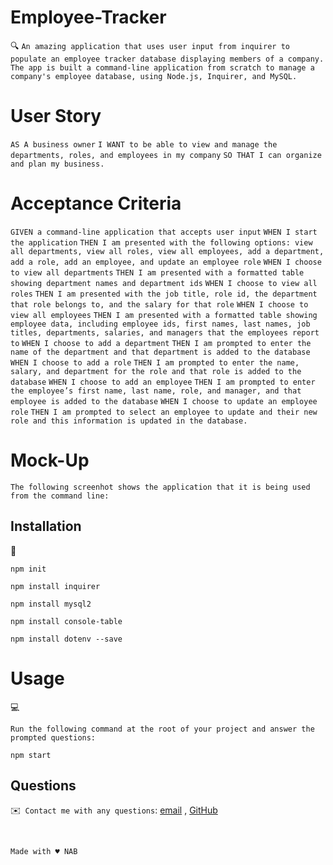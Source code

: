 # Employee-Tracker

🔍 `An amazing application that uses user input from inquirer to populate an employee tracker database displaying members of a company.` </br>
   `The app is built a command-line application from scratch to manage a company's employee database, using Node.js, Inquirer, and MySQL.`

# User Story

`AS A business owner`
`I WANT to be able to view and manage the departments, roles, and employees in my company`
`SO THAT I can organize and plan my business.`

# Acceptance Criteria

`GIVEN a command-line application that accepts user input`
`WHEN I start the application`
`THEN I am presented with the following options: view all departments, view all roles, view all employees, add a department, add a role, add an employee, and update an employee role`
`WHEN I choose to view all departments`
`THEN I am presented with a formatted table showing department names and department ids`
`WHEN I choose to view all roles`
`THEN I am presented with the job title, role id, the department that role belongs to, and the salary for that role`
`WHEN I choose to view all employees`
`THEN I am presented with a formatted table showing employee data, including employee ids, first names, last names, job titles, departments, salaries, and managers that the employees report to`
`WHEN I choose to add a department`
`THEN I am prompted to enter the name of the department and that department is added to the database`
`WHEN I choose to add a role`
`THEN I am prompted to enter the name, salary, and department for the role and that role is added to the database`
`WHEN I choose to add an employee`
`THEN I am prompted to enter the employee’s first name, last name, role, and manager, and that employee is added to the database`
`WHEN I choose to update an employee role`
`THEN I am prompted to select an employee to update and their new role and this information is updated in the database.`

# Mock-Up

`The following screenhot shows the application that it is being used from the command line:`

## Installation
💾   
  
`npm init`
  
`npm install inquirer`

`npm install mysql2`

`npm install console-table`

`npm install dotenv --save`

# Usage

💻

`Run the following command at the root of your project and answer the prompted questions:`

`npm start`



## Questions
✉️` Contact me with any questions`: [email](mailto:nehailakarmel@gmail.com) , [GitHub](https://github.com/Nehailaa)<br />



</br>


`Made with ♥️ NAB`

